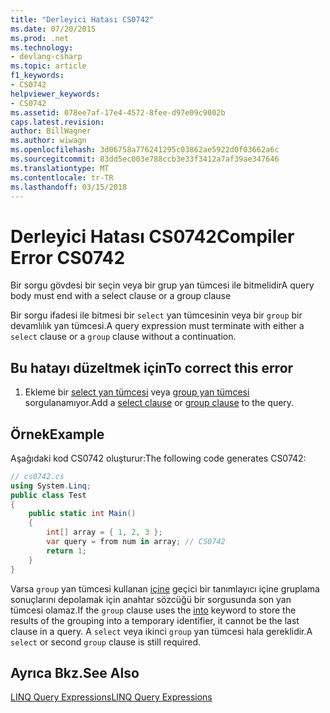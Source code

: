 ```yaml
---
title: "Derleyici Hatası CS0742"
ms.date: 07/20/2015
ms.prod: .net
ms.technology:
- devlang-csharp
ms.topic: article
f1_keywords:
- CS0742
helpviewer_keywords:
- CS0742
ms.assetid: 078ee7af-17e4-4572-8fee-d97e09c9002b
caps.latest.revision: 
author: BillWagner
ms.author: wiwagn
ms.openlocfilehash: 3d06758a776241295c03862ae5922d0f03662a6c
ms.sourcegitcommit: 83dd5ec003e788ccb3e33f3412a7af39ae347646
ms.translationtype: MT
ms.contentlocale: tr-TR
ms.lasthandoff: 03/15/2018
---
```

# <a name="compiler-error-cs0742"></a><span data-ttu-id="50297-102">Derleyici Hatası CS0742</span><span class="sxs-lookup"><span data-stu-id="50297-102">Compiler Error CS0742</span></span>
<span data-ttu-id="50297-103">Bir sorgu gövdesi bir seçin veya bir grup yan tümcesi ile bitmelidir</span><span class="sxs-lookup"><span data-stu-id="50297-103">A query body must end with a select clause or a group clause</span></span>  
  
 <span data-ttu-id="50297-104">Bir sorgu ifadesi ile bitmesi bir `select` yan tümcesinin veya bir `group` bir devamlılık yan tümcesi.</span><span class="sxs-lookup"><span data-stu-id="50297-104">A query expression must terminate with either a `select` clause or a `group` clause without a continuation.</span></span>  
  
## <a name="to-correct-this-error"></a><span data-ttu-id="50297-105">Bu hatayı düzeltmek için</span><span class="sxs-lookup"><span data-stu-id="50297-105">To correct this error</span></span>  
  
1.  <span data-ttu-id="50297-106">Ekleme bir [select yan tümcesi](../../csharp/language-reference/keywords/select-clause.md) veya [group yan tümcesi](../../csharp/language-reference/keywords/group-clause.md) sorgulanamıyor.</span><span class="sxs-lookup"><span data-stu-id="50297-106">Add a [select clause](../../csharp/language-reference/keywords/select-clause.md) or [group clause](../../csharp/language-reference/keywords/group-clause.md) to the query.</span></span>  
  
## <a name="example"></a><span data-ttu-id="50297-107">Örnek</span><span class="sxs-lookup"><span data-stu-id="50297-107">Example</span></span>  
 <span data-ttu-id="50297-108">Aşağıdaki kod CS0742 oluşturur:</span><span class="sxs-lookup"><span data-stu-id="50297-108">The following code generates CS0742:</span></span>  
  
```csharp  
// cs0742.cs  
using System.Linq;  
public class Test  
{  
    public static int Main()  
    {  
        int[] array = { 1, 2, 3 };  
        var query = from num in array; // CS0742  
        return 1;  
    }  
}  
```  
  
 <span data-ttu-id="50297-109">Varsa `group` yan tümcesi kullanan [içine](../../csharp/language-reference/keywords/into.md) geçici bir tanımlayıcı içine gruplama sonuçlarını depolamak için anahtar sözcüğü bir sorgusunda son yan tümcesi olamaz.</span><span class="sxs-lookup"><span data-stu-id="50297-109">If the `group` clause uses the [into](../../csharp/language-reference/keywords/into.md) keyword to store the results of the grouping into a temporary identifier, it cannot be the last clause in a query.</span></span> <span data-ttu-id="50297-110">A `select` veya ikinci `group` yan tümcesi hala gereklidir.</span><span class="sxs-lookup"><span data-stu-id="50297-110">A `select` or second `group` clause is still required.</span></span>  
  
## <a name="see-also"></a><span data-ttu-id="50297-111">Ayrıca Bkz.</span><span class="sxs-lookup"><span data-stu-id="50297-111">See Also</span></span>  
 [<span data-ttu-id="50297-112">LINQ Query Expressions</span><span class="sxs-lookup"><span data-stu-id="50297-112">LINQ Query Expressions</span></span>](../../csharp/programming-guide/linq-query-expressions/index.md)
